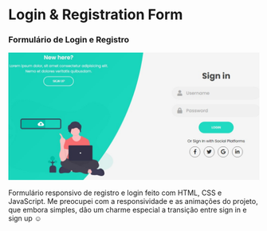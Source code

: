 
# Login & Registration Form

### Formulário de Login e Registro


![page screenshot](https://github.com/hereisletticia/signin-signup/blob/main/login-form.jpeg)

Formulário responsivo de registro e login feito com HTML, CSS e JavaScript. Me preocupei com a responsividade e as animações do projeto, que embora simples, dão um charme especial a transição entre sign in e sign up ☺


